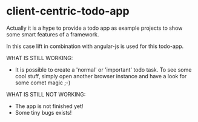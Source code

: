 client-centric-todo-app
=======================

Actually it is a hype to provide a todo app as example projects to show some smart features of a framework.

In this case lift in combination with angular-js is used for this todo-app.

WHAT IS STILL WORKING:
- It is possible to create a 'normal' or 'important' todo task. To see some cool stuff, simply open another
browser instance and have a look for some comet magic ;-)

WHAT IS STILL NOT WORKING:
- The app is not finished yet!
- Some tiny bugs exists!



